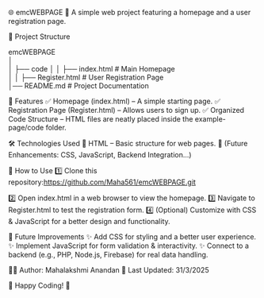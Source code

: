 🌐 emcWEBPAGE
📌 A simple web project featuring a homepage and a user registration page.

📂 Project Structure


emcWEBPAGE  
│  
│   ├── code
│   │   ├── index.html   # Main Homepage  
│   │   ├── Register.html   # User Registration Page  
│── README.md   # Project Documentation  

🚀 Features
✅ Homepage (index.html) – A simple starting page.
✅ Registration Page (Register.html) – Allows users to sign up.
✅ Organized Code Structure – HTML files are neatly placed inside the example-page/code folder.

🛠️ Technologies Used
🔹 HTML – Basic structure for web pages.
🔹 (Future Enhancements: CSS, JavaScript, Backend Integration...)

🎯 How to Use
1️⃣ Clone this repository:https://github.com/Maha561/emcWEBPAGE.git

2️⃣ Open index.html in a web browser to view the homepage.
3️⃣ Navigate to Register.html to test the registration form.
4️⃣ (Optional) Customize with CSS & JavaScript for a better design and functionality.

📌 Future Improvements
✨ Add CSS for styling and a better user experience.
✨ Implement JavaScript for form validation & interactivity.
✨ Connect to a backend (e.g., PHP, Node.js, Firebase) for real data handling.

👨‍💻 Author: Mahalakshmi Anandan
📅 Last Updated: 31/3/2025


🚀 Happy Coding! 🎉
